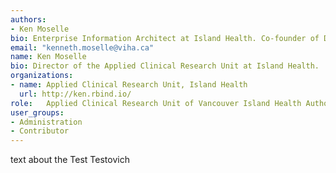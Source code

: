 ```yaml
---
authors:
- Ken Moselle
bio: Enterprise Information Architect at Island Health. Co-founder of Data Science Studio.
email: "kenneth.moselle@viha.ca"
name: Ken Moselle
bio: Director of the Applied Clinical Research Unit at Island Health. 
organizations: 
- name: Applied Clinical Research Unit, Island Health
  url: http://ken.rbind.io/
role:   Applied Clinical Research Unit of Vancouver Island Health Authority,  Director
user_groups:
- Administration
- Contributor
---
```


text about the Test Testovich

